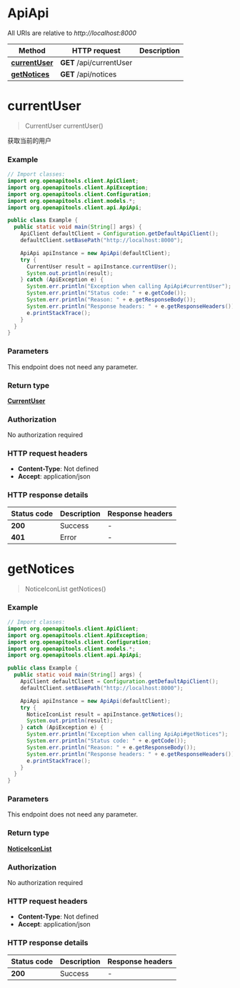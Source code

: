# ApiApi

All URIs are relative to *http://localhost:8000*

Method | HTTP request | Description
------------- | ------------- | -------------
[**currentUser**](ApiApi.md#currentUser) | **GET** /api/currentUser | 
[**getNotices**](ApiApi.md#getNotices) | **GET** /api/notices | 


<a name="currentUser"></a>
# **currentUser**
> CurrentUser currentUser()



获取当前的用户

### Example
```java
// Import classes:
import org.openapitools.client.ApiClient;
import org.openapitools.client.ApiException;
import org.openapitools.client.Configuration;
import org.openapitools.client.models.*;
import org.openapitools.client.api.ApiApi;

public class Example {
  public static void main(String[] args) {
    ApiClient defaultClient = Configuration.getDefaultApiClient();
    defaultClient.setBasePath("http://localhost:8000");

    ApiApi apiInstance = new ApiApi(defaultClient);
    try {
      CurrentUser result = apiInstance.currentUser();
      System.out.println(result);
    } catch (ApiException e) {
      System.err.println("Exception when calling ApiApi#currentUser");
      System.err.println("Status code: " + e.getCode());
      System.err.println("Reason: " + e.getResponseBody());
      System.err.println("Response headers: " + e.getResponseHeaders());
      e.printStackTrace();
    }
  }
}
```

### Parameters
This endpoint does not need any parameter.

### Return type

[**CurrentUser**](CurrentUser.md)

### Authorization

No authorization required

### HTTP request headers

 - **Content-Type**: Not defined
 - **Accept**: application/json

### HTTP response details
| Status code | Description | Response headers |
|-------------|-------------|------------------|
**200** | Success |  -  |
**401** | Error |  -  |

<a name="getNotices"></a>
# **getNotices**
> NoticeIconList getNotices()



### Example
```java
// Import classes:
import org.openapitools.client.ApiClient;
import org.openapitools.client.ApiException;
import org.openapitools.client.Configuration;
import org.openapitools.client.models.*;
import org.openapitools.client.api.ApiApi;

public class Example {
  public static void main(String[] args) {
    ApiClient defaultClient = Configuration.getDefaultApiClient();
    defaultClient.setBasePath("http://localhost:8000");

    ApiApi apiInstance = new ApiApi(defaultClient);
    try {
      NoticeIconList result = apiInstance.getNotices();
      System.out.println(result);
    } catch (ApiException e) {
      System.err.println("Exception when calling ApiApi#getNotices");
      System.err.println("Status code: " + e.getCode());
      System.err.println("Reason: " + e.getResponseBody());
      System.err.println("Response headers: " + e.getResponseHeaders());
      e.printStackTrace();
    }
  }
}
```

### Parameters
This endpoint does not need any parameter.

### Return type

[**NoticeIconList**](NoticeIconList.md)

### Authorization

No authorization required

### HTTP request headers

 - **Content-Type**: Not defined
 - **Accept**: application/json

### HTTP response details
| Status code | Description | Response headers |
|-------------|-------------|------------------|
**200** | Success |  -  |

